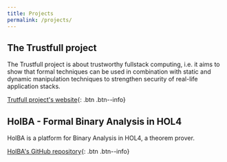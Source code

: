 ```yaml
---
title: Projects
permalink: /projects/
---
```


## The Trustfull project

The Trustfull project is about trustworthy fullstack computing, i.e. it aims to show that formal techniques can be used in combination with static and dynamic manipulation techniques to strengthen security of real-life application stacks.

[Trutfull project's website](https://www.trustfull.proj.kth.se/){: .btn .btn--info}

## HolBA - Formal Binary Analysis in HOL4

HolBA is a platform for Binary Analysis in HOL4, a theorem prover.

[HolBA's GitHub repository](https://github.com/kth-step/holba){: .btn .btn--info}

